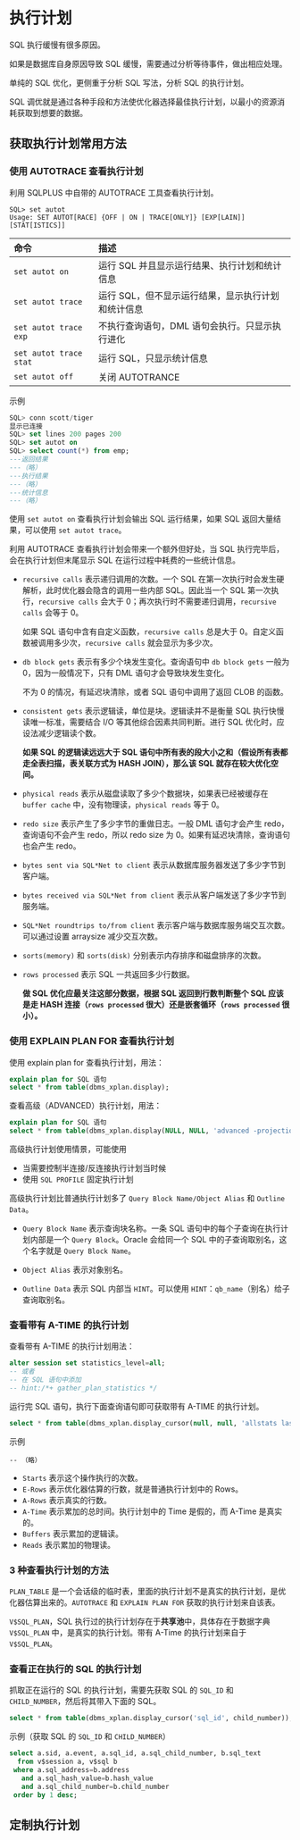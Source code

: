 # 执行计划

SQL 执行缓慢有很多原因。

如果是数据库自身原因导致 SQL 缓慢，需要通过分析等待事件，做出相应处理。

单纯的 SQL 优化，更侧重于分析 SQL 写法，分析 SQL 的执行计划。

SQL 调优就是通过各种手段和方法使优化器选择最佳执行计划，以最小的资源消耗获取到想要的数据。

## 获取执行计划常用方法

### 使用 AUTOTRACE 查看执行计划

利用 SQLPLUS 中自带的 AUTOTRACE 工具查看执行计划。

```
SQL> set autot
Usage: SET AUTOT[RACE] {OFF | ON | TRACE[ONLY]} [EXP[LAIN]] [STAT[ISTICS]]
```

|命令|描述|
|:-|:-|
|`set autot on`|运行 SQL 并且显示运行结果、执行计划和统计信息|
|`set autot trace`|运行 SQL，但不显示运行结果，显示执行计划和统计信息|
|`set autot trace exp`|不执行查询语句，DML 语句会执行。只显示执行进化|
|`set autot trace stat`|运行 SQL，只显示统计信息|
|`set autot off`|关闭 AUTOTRANCE|

示例

```sql
SQL> conn scott/tiger
显示已连接
SQL> set lines 200 pages 200
SQL> set autot on
SQL> select count(*) from emp;
---返回结果
---（略）
---执行结果
---（略）
---统计信息
---（略）
```

使用 `set autot on` 查看执行计划会输出 SQL 运行结果，如果 SQL 返回大量结果，可以使用 `set autot trace`。

利用 AUTOTRACE 查看执行计划会带来一个额外但好处，当 SQL 执行完毕后，会在执行计划但末尾显示 SQL 在运行过程中耗费的一些统计信息。

- `recursive calls` 表示递归调用的次数。一个 SQL 在第一次执行时会发生硬解析，此时优化器会隐含的调用一些内部 SQL。因此当一个 SQL 第一次执行，`recursive calls` 会大于 0；再次执行时不需要递归调用，`recursive calls` 会等于 0。

  如果 SQL 语句中含有自定义函数，`recursive calls` 总是大于 0。自定义函数被调用多少次，`recursive calls` 就会显示为多少次。

- `db block gets` 表示有多少个块发生变化。查询语句中 `db block gets` 一般为 0，因为一般情况下，只有 DML 语句才会导致块发生变化。

  不为 0 的情况，有延迟块清除，或者 SQL 语句中调用了返回 CLOB 的函数。

- `consistent gets` 表示逻辑读，单位是块。逻辑读并不是衡量 SQL 执行快慢读唯一标准，需要结合 I/O 等其他综合因素共同判断。进行 SQL 优化时，应设法减少逻辑读个数。

  **如果 SQL 的逻辑读远远大于 SQL 语句中所有表的段大小之和（假设所有表都走全表扫描，表关联方式为 HASH JOIN），那么该 SQL 就存在较大优化空间。**

- `physical reads` 表示从磁盘读取了多少个数据块，如果表已经被缓存在 `buffer cache` 中，没有物理读，`physical reads` 等于 0。

- `redo size` 表示产生了多少字节的重做日志。一般 DML 语句才会产生 redo，查询语句不会产生 redo，所以 redo size 为 0。如果有延迟块清除，查询语句也会产生 redo。

- `bytes sent via SQL*Net to client` 表示从数据库服务器发送了多少字节到客户端。

- `bytes received via SQL*Net from client` 表示从客户端发送了多少字节到服务端。

- `SQL*Net roundtrips to/from client` 表示客户端与数据库服务端交互次数。可以通过设置 arraysize 减少交互次数。

- `sorts(memory)` 和 `sorts(disk)` 分别表示内存排序和磁盘排序的次数。

- `rows processed` 表示 SQL 一共返回多少行数据。

  **做 SQL 优化应最关注这部分数据，根据 SQL 返回到行数判断整个 SQL 应该是走 HASH 连接（`rows processed` 很大）还是嵌套循环（`rows processed` 很小）。**

### 使用 EXPLAIN PLAN FOR 查看执行计划

使用 explain plan for 查看执行计划，用法：

```sql
explain plan for SQL 语句
select * from table(dbms_xplan.display);
```

查看高级（ADVANCED）执行计划，用法：

```sql
explain plan for SQL 语句
select * from table(dbms_xplan.display(NULL, NULL, 'advanced -projection'));
```

高级执行计划使用情景，可能使用
- 当需要控制半连接/反连接执行计划当时候
- 使用 `SQL PROFILE` 固定执行计划

高级执行计划比普通执行计划多了 `Query Block Name/Object Alias` 和 `Outline Data`。

- `Query Block Name` 表示查询块名称。一条 SQL 语句中的每个子查询在执行计划内部是一个 `Query Block`。Oracle 会给同一个 SQL 中的子查询取别名，这个名字就是 `Query Block Name`。

- `Object Alias` 表示对象别名。

- `Outline Data` 表示 SQL 内部当 `HINT`。可以使用 `HINT`：`qb_name`（别名）给子查询取别名。

### 查看带有 A-TIME 的执行计划

查看带有 A-TIME 的执行计划用法：

```sql
alter session set statistics_level=all;
-- 或者
-- 在 SQL 语句中添加 
-- hint:/*+ gather_plan_statistics */
```

运行完 SQL 语句，执行下面查询语句即可获取带有 A-TIME 的执行计划。

```sql
select * from table(dbms_xplan.display_cursor(null, null, 'allstats last'));
```

示例

```
-- （略）
```

- `Starts` 表示这个操作执行的次数。
- `E-Rows` 表示优化器估算的行数，就是普通执行计划中的 Rows。
- `A-Rows` 表示真实的行数。
- `A-Time` 表示累加的总时间。执行计划中的 Time 是假的，而 A-Time 是真实的。
- `Buffers` 表示累加的逻辑读。
- `Reads` 表示累加的物理读。

### 3 种查看执行计划的方法

`PLAN_TABLE` 是一个会话级的临时表，里面的执行计划不是真实的执行计划，是优化器估算出来的。`AUTOTRACE` 和 `EXPLAIN PLAN FOR` 获取的执行计划来自该表。

`V$SQL_PLAN`，SQL 执行过的执行计划存在于**共享池**中，具体存在于数据字典 `V$SQL_PLAN` 中，是真实的执行计划。带有 A-Time 的执行计划来自于 `V$SQL_PLAN`。

### 查看正在执行的 SQL 的执行计划

抓取正在运行的 SQL 的执行计划，需要先获取 SQL 的 `SQL_ID` 和 `CHILD_NUMBER`，然后将其带入下面的 SQL。

```sql
select * from table(dbms_xplan.display_cursor('sql_id', child_number));
```

示例（获取 SQL 的 `SQL_ID` 和 `CHILD_NUMBER`）

```sql
select a.sid, a.event, a.sql_id, a.sql_child_number, b.sql_text
  from v$session a, v$sql b
 where a.sql_address=b.address
   and a.sql_hash_value=b.hash_value
   and a.sql_child_number=b.child_number
 order by 1 desc;
```

## 定制执行计划